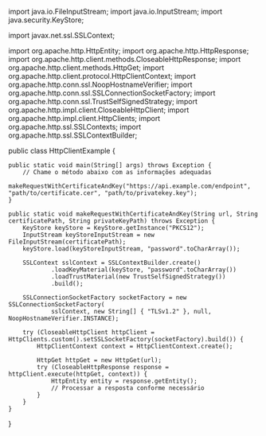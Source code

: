 import java.io.FileInputStream;
import java.io.InputStream;
import java.security.KeyStore;

import javax.net.ssl.SSLContext;

import org.apache.http.HttpEntity;
import org.apache.http.HttpResponse;
import org.apache.http.client.methods.CloseableHttpResponse;
import org.apache.http.client.methods.HttpGet;
import org.apache.http.client.protocol.HttpClientContext;
import org.apache.http.conn.ssl.NoopHostnameVerifier;
import org.apache.http.conn.ssl.SSLConnectionSocketFactory;
import org.apache.http.conn.ssl.TrustSelfSignedStrategy;
import org.apache.http.impl.client.CloseableHttpClient;
import org.apache.http.impl.client.HttpClients;
import org.apache.http.ssl.SSLContexts;
import org.apache.http.ssl.SSLContextBuilder;

public class HttpClientExample {
    
    public static void main(String[] args) throws Exception {
        // Chame o método abaixo com as informações adequadas
        makeRequestWithCertificateAndKey("https://api.example.com/endpoint", "path/to/certificate.cer", "path/to/privatekey.key");
    }
    
    public static void makeRequestWithCertificateAndKey(String url, String certificatePath, String privateKeyPath) throws Exception {
        KeyStore keyStore = KeyStore.getInstance("PKCS12");
        InputStream keyStoreInputStream = new FileInputStream(certificatePath);
        keyStore.load(keyStoreInputStream, "password".toCharArray());
        
        SSLContext sslContext = SSLContextBuilder.create()
                .loadKeyMaterial(keyStore, "password".toCharArray())
                .loadTrustMaterial(new TrustSelfSignedStrategy())
                .build();
        
        SSLConnectionSocketFactory socketFactory = new SSLConnectionSocketFactory(
                sslContext, new String[] { "TLSv1.2" }, null, NoopHostnameVerifier.INSTANCE);
        
        try (CloseableHttpClient httpClient = HttpClients.custom().setSSLSocketFactory(socketFactory).build()) {
            HttpClientContext context = HttpClientContext.create();
            
            HttpGet httpGet = new HttpGet(url);
            try (CloseableHttpResponse response = httpClient.execute(httpGet, context)) {
                HttpEntity entity = response.getEntity();
                // Processar a resposta conforme necessário
            }
        }
    }
}
